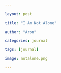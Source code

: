 ```yaml
---

layout: post

title: "I Am Not Alone"

author: "Aron"

categories: journal

tags: [journal]

image: notalone.png

---
```



